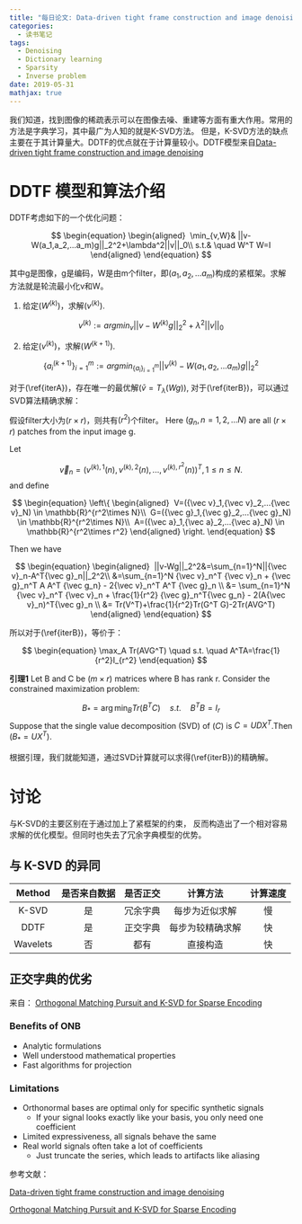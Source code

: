 ```yaml
---
title: "每日论文: Data-driven tight frame construction and image denoising"
categories:
  - 读书笔记
tags:
  - Denoising
  - Dictionary learning
  - Sparsity
  - Inverse problem
date: 2019-05-31
mathjax: true
---
```


我们知道，找到图像的稀疏表示可以在图像去噪、重建等方面有重大作用。常用的方法是字典学习，其中最广为人知的就是K-SVD方法。
但是，K-SVD方法的缺点主要在于其计算量大。DDTF的优点就在于计算量较小。DDTF模型来自[Data-driven tight frame construction and image denoising](https://doi.org/10.1016/j.acha.2013.10.001)

# DDTF 模型和算法介绍
DDTF考虑如下的一个优化问题：

$$
\begin{equation}
\begin{aligned}
 \min_{v,W}& ||v-W(a_1,a_2,...a_m)g||_2^2+\lambda^2||v||_0\\
s.t.& \quad W^T W=I
\end{aligned}
\end{equation}
$$

其中g是图像，g是编码，W是由m个filter，即$(a_1,a_2,...a_m)$构成的紧框架。求解方法就是轮流最小化v和W。

1. 给定$(W^{(k)})$，求解$(v^{(k)})$.

$$
\begin{equation}
v^{(k)}:=argmin_v||v-W^{(k)}g||_2^2+\lambda^2||v||_0
\end{equation}
\label{iterA}
$$

2. 给定$(v^{(k)})$，求解$(W^{(k+1)})$.

$$
\begin{equation}
\{a_i^{(k+1)}\}_{i=1}^m:=argmin_{\{a_i\}_{i=1}^m}||v^{(k)}-W(a_1,a_2,...a_m)g||_2^2
\end{equation}
\label{iterB}
$$

对于(\ref{iterA})，存在唯一的最优解$( {\bar v}=T_{\lambda}(Wg))$, 对于(\ref{iterB})，可以通过SVD算法精确求解：

假设filter大小为$(r \times r)$，则共有$(r^2)$个filter。 Here $(g_n, n=1,2,...N)$ are all $(r\times r)$ patches from the input image g.

Let

$$
{\vec v}_n=(v^{(k),1}(n),v^{(k),2}(n),...,v^{(k),r^2}(n))^{T}, 1 \leqslant n \leqslant N.
$$
and define


$$
\begin{equation}
\left\{
\begin{aligned}
 V=({\vec v}_1,{\vec v}_2,...{\vec v}_N) \in \mathbb{R}^{r^2\times N}\\
 G=({\vec g}_1,{\vec g}_2,...{\vec g}_N) \in \mathbb{R}^{r^2\times N}\\
 A=({\vec a}_1,{\vec a}_2,...{\vec a}_N) \in \mathbb{R}^{r^2\times r^2}
\end{aligned}
\right.
\end{equation}
$$

Then we have

$$
\begin{equation}
\begin{aligned}
 ||v-Wg||_2^2&=\sum_{n=1}^N||{\vec v}_n-A^T{\vec g}_n||_2^2\\
&=\sum_{n=1}^N {\vec v}_n^T {\vec v}_n + {\vec g}_n^T A A^T {\vec g_n} - 2{\vec v}_n^T A^T {\vec g}_n \\
&= \sum_{n=1}^N {\vec v}_n^T {\vec v}_n + \frac{1}{r^2} {\vec g}_n^T{\vec g_n} - 2(A{\vec v}_n)^T{\vec g}_n \\
&= Tr(V^T)+\frac{1}{r^2}Tr(G^T G)-2Tr(AVG^T)
\end{aligned}
\end{equation}
$$

所以对于(\ref{iterB})，等价于：

$$
\begin{equation}
\max_A Tr(AVG^T) \quad s.t. \quad A^TA=\frac{1}{r^2}I_{r^2}
\end{equation}
$$


**引理1**
Let B and C be $(m\times r)$ matrices where B has rank r. Consider the constrained maximization problem:

$$
B_*=\arg\min_B Tr(B^T C) \quad s.t. \quad B^TB=I_r
$$
Suppose that the single value decomposition (SVD) of $(C)$ is $C = UDX^T$.Then $( B_*=UX^T )$.


根据引理，我们就能知道，通过SVD计算就可以求得(\ref{iterB})的精确解。



# 讨论

与K-SVD的主要区别在于通过加上了紧框架的约束， 反而构造出了一个相对容易求解的优化模型。但同时也失去了冗余字典模型的优势。

## 与 K-SVD 的异同

Method | 是否来自数据 | 是否正交 | 计算方法 | 计算速度 
:-: | :-: | :-: | :-: | :-: 
K-SVD | 是 | 冗余字典 | 每步为近似求解 | 慢 
DDTF | 是 | 正交字典 | 每步为较精确求解 | 快
Wavelets |  否 | 都有 | 直接构造 | 快

## 正交字典的优劣 
来自： [Orthogonal Matching Pursuit and K-SVD for Sparse Encoding](/files/ddtf/ksvd.pdf)
### Benefits of ONB 

- Analytic formulations 
- Well understood mathematical properties 
- Fast algorithms for projection 

### Limitations

- Orthonormal bases are optimal only for specific synthetic signals
  - If your signal looks exactly like your basis, you only need one coefficient 
- Limited expressiveness, all signals behave the same 
- Real world signals often take a lot of coefficients
  - Just truncate the series, which leads to artifacts like aliasing 


参考文献：

[Data-driven tight frame construction and image denoising](https://doi.org/10.1016/j.acha.2013.10.001)

[Orthogonal Matching Pursuit and K-SVD for Sparse Encoding](/files/ddtf/ksvd.pdf)
